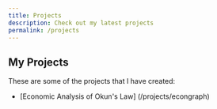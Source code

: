 ```yaml
---
title: Projects
description: Check out my latest projects
permalink: /projects
---
```

## My Projects
These are some of the projects that I have created:
* [Economic Analysis of Okun's Law] (/projects/econgraph)
